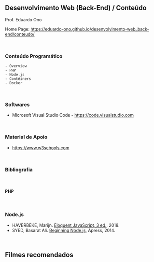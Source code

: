 ## Desenvolvimento Web (Back-End) / Conteúdo

Prof. Eduardo Ono

Home Page: https://eduardo-ono.github.io/desenvolvimento-web_back-end/conteudo/

<br>

### Conteúdo Programático

```
- Overview
- PHP
- Node.js
- Contêiners
- Docker
```
<br>

### Softwares
- Microsoft Visual Studio Code - https://code.visualstudio.com

<br>

### Material de Apoio
- https://www.w3schools.com

<br>

### Bibliografia
<br>

#### PHP
<br>

### Node.js

* HAVERBEKE, Marijn. [Eloquent JavaScript, 3 ed.](https://archive.org/details/2018eloquentjavascript), 2018.
* SYED, Basarat Ali. [Beginning Node.js](https://archive.org/details/beginning-nodejs-apress-2014), Apress, 2014.

<br>

## Filmes recomendados
